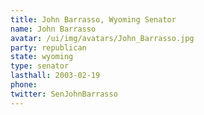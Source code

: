 ```yaml
---
title: John Barrasso, Wyoming Senator
name: John Barrasso
avatar: /ui/img/avatars/John_Barrasso.jpg
party: republican
state: wyoming
type: senator
lasthall: 2003-02-19
phone: 
twitter: SenJohnBarrasso
---
```

